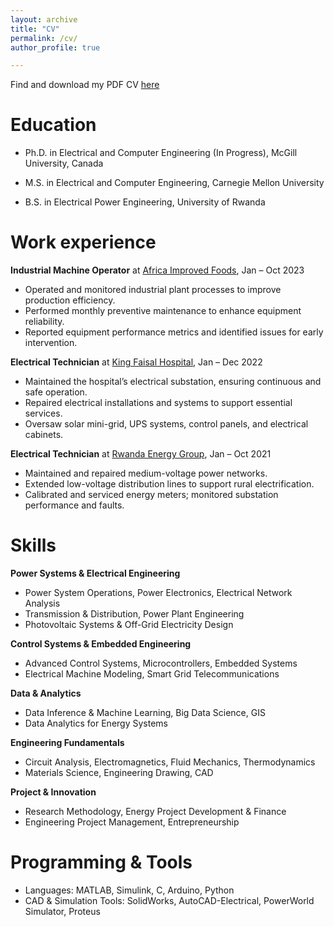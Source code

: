 ```yaml
---
layout: archive
title: "CV"
permalink: /cv/
author_profile: true

---
```

Find and download my PDF CV [here](https://drive.google.com/file/d/1cOPWypzn3jfNW9VI0FBc6qAEkGjqQG9Z/view?usp=sharing)

# Education

* Ph.D. in Electrical and Computer Engineering (In Progress), McGill University, Canada
    
* M.S. in Electrical and Computer Engineering, Carnegie Mellon University

* B.S. in Electrical Power Engineering, University of Rwanda

# Work experience

**Industrial Machine Operator** at [Africa Improved Foods](https://africaimprovedfoods.com/), Jan – Oct 2023

  * Operated and monitored industrial plant processes to improve production efficiency.
  * Performed monthly preventive maintenance to enhance equipment reliability.
  * Reported equipment performance metrics and identified issues for early intervention.

**Electrical Technician** at [King Faisal Hospital](https://kfh.rw/), Jan – Dec 2022

  * Maintained the hospital’s electrical substation, ensuring continuous and safe operation.
  * Repaired electrical installations and systems to support essential services.
  * Oversaw solar mini-grid, UPS systems, control panels, and electrical cabinets.

**Electrical Technician** at [Rwanda Energy Group](https://www.reg.rw/), Jan – Oct 2021

  * Maintained and repaired medium-voltage power networks.
  * Extended low-voltage distribution lines to support rural electrification.
  * Calibrated and serviced energy meters; monitored substation performance and faults.


# Skills

**Power Systems & Electrical Engineering**
  * Power System Operations, Power Electronics, Electrical Network Analysis
  * Transmission & Distribution, Power Plant Engineering
  * Photovoltaic Systems & Off-Grid Electricity Design

**Control Systems & Embedded Engineering**
  * Advanced Control Systems, Microcontrollers, Embedded Systems
  * Electrical Machine Modeling, Smart Grid Telecommunications

**Data & Analytics**
  * Data Inference & Machine Learning, Big Data Science, GIS
  * Data Analytics for Energy Systems

**Engineering Fundamentals**
  * Circuit Analysis, Electromagnetics, Fluid Mechanics, Thermodynamics
  * Materials Science, Engineering Drawing, CAD

**Project & Innovation**
  * Research Methodology, Energy Project Development & Finance
  * Engineering Project Management, Entrepreneurship

# Programming & Tools
  * Languages: MATLAB, Simulink, C, Arduino, Python
  * CAD & Simulation Tools: SolidWorks, AutoCAD-Electrical, PowerWorld Simulator, Proteus
